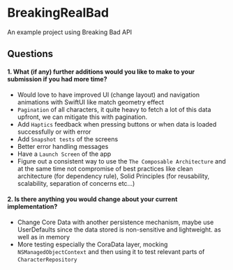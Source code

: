 # BreakingRealBad
An example project using Breaking Bad API

## Questions

#### 1. What (if any) further additions would you like to make to your submission if you had more time?

- Would love to have improved UI (change layout) and navigation animations with SwiftUI like match geometry effect
- `Pagination` of all characters, it quite heavy to fetch a lot of this data upfront, we can mitigate this with pagination.
- Add `Haptics` feedback when pressing buttons or when data is loaded successfully or with error
- Add `Snapshot tests` of the screens
- Better error handling messages
- Have a `Launch Screen` of the app
- Figure out a consistent way to use the `The Composable Architecture` and at the same time not compromise of best practices like clean architecture (for dependency rule), Solid Principles (for reusability, scalability, separation of concerns etc...)

#### 2. Is there anything you would change about your current implementation?
- Change Core Data with another persistence mechanism, maybe use UserDefaults since the data stored is non-sensitive and lightweight. as well as in memory
- More testing especially the CoraData layer, mocking `NSManagedObjectContext` and then using it to test relevant parts of `CharacterRepository`

